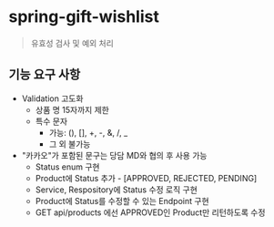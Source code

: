 # spring-gift-wishlist
> 유효성 검사 및 예외 처리
## 기능 요구 사항
* Validation 고도화
  * 상품 명 15자까지 제한
  * 특수 문자
    * 가능: (), [], +, -, &, /, _ 
    * 그 외 불가능
* "카카오"가 포함된 문구는 당담 MD와 협의 후 사용 가능
  * Status enum 구현
  * Product에 Status 추가 - [APPROVED, REJECTED, PENDING]
  * Service, Respository에 Status 수정 로직 구현
  * Product에 Status를 수정할 수 있는 Endpoint 구현
  * GET api/products 에선 APPROVED인 Product만 리턴하도록 수정